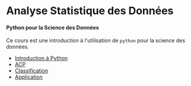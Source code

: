 # Analyse Statistique des Données

#### Python pour la Science des Données

Ce cours est une introduction à l'utilisation de `python` pour la science des données.

- [Introduction à Python](seance1-intro.html)
- [ACP](seance2-ACP.html)
- [Classification](seance3-classification.html)
- [Application](seance4-application.html) 

<!--

A garder pour mettre en md :
jupyter nbconvert --to markdown
-->

